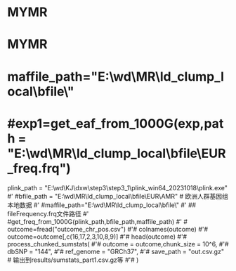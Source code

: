 # MYMR
# MYMR
# maffile_path="E:\\wd\\MR\\ld_clump_local\\bfile\\"
# #exp1=get_eaf_from_1000G(exp,path = "E:\\wd\\MR\\ld_clump_local\\bfile\\EUR_freq.frq")

plink_path = "E:\\wd\\KJ\\dxw\\step3\\step3_1\\plink_win64_20231018\\plink.exe"
#' #bfile_path = "E:\\wd\\MR\\ld_clump_local\\bfile\\EUR\\AMR" # 欧洲人群基因组本地数据
#' #maffile_path="E:\\wd\\MR\\ld_clump_local\\bfile\\"
#' ## fileFrequency.frq文件路径
#' #get_freq_from_1000G(plink_path,bfile_path,maffile_path)
#' # outcome=fread("outcome_chr_pos.csv")
#'# colnames(outcome)
#'# outcome=outcome[,c(16,17,2,3,10,8,9)]
#'# head(outcome)
#'# process_chunked_sumstats(
#'#   outcome = outcome,chunk_size = 10^6,
#'#   dbSNP = "144",
#'#   ref_genome = "GRCh37",
#'#   save_path = "out.csv.gz"  # 输出到results/sumstats_part1.csv.gz等
#'# )
